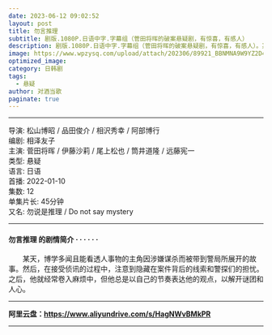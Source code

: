 ```yaml
---
date: 2023-06-12 09:02:52
layout: post
title: 勿言推理
subtitle: 剧版.1080P.日语中字.字幕组（菅田将晖的破案悬疑剧，有惊喜，有感人）
description: 剧版.1080P.日语中字.字幕组（菅田将晖的破案悬疑剧，有惊喜，有感人）。某天，博学多闻且能看透人事物的主角因涉嫌谋杀而被带到警局所展开的故事...
image: https://www.wpzysq.com/upload/attach/202306/89921_BBNMNA9W9YZ2D4Y.png
optimized_image: 
category: 日韩剧
tags:
  - 悬疑 
author: 对酒当歌
paginate: true
---
```


---

导演: 松山博昭 / 品田俊介 / 相沢秀幸 / 阿部博行  
编剧: 相泽友子  
主演: 菅田将晖 / 伊藤沙莉 / 尾上松也 / 筒井道隆 / 远藤宪一  
类型: 悬疑  
语言: 日语  
首播: 2022-01-10  
集数: 12  
单集片长: 45分钟  
又名: 勿说是推理 / Do not say mystery  

---

#### 勿言推理 的剧情简介 · · · · · ·

　　某天，博学多闻且能看透人事物的主角因涉嫌谋杀而被带到警局所展开的故事。然后，在接受侦讯的过程中，注意到隐藏在案件背后的线索和警探们的担忧。之后，他就经常卷入麻烦中，但他总是以自己的节奏表达他的观点，以解开谜团和人心。

---

**阿里云盘：<https://www.aliyundrive.com/s/HagNWvBMkPR>**

---

